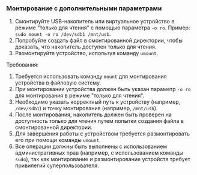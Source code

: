 
### Монтирование с дополнительными параметрами

1. Смонтируйте USB-накопитель или виртуальное устройство в режиме "только для чтения" с помощью параметра `-o ro`. Пример: `sudo mount -o ro /dev/sdb1 /mnt/usb`.
2. Попробуйте создать файл в смонтированной директории, чтобы доказать, что накопитель доступен только для чтения.
3. Размонтируйте устройство, используя команду `umount`.

Требования:
1. Требуется использовать команду `mount` для монтирования устройства в файловую систему.
2. При монтировании устройства должен быть указан параметр `-o ro` для монтирования в режиме "только для чтения".
3. Необходимо указать корректный путь к устройству (например, `/dev/sdb1`) и точку монтирования (например, `/mnt/usb`).
4. После монтирования, накопитель должен быть проверен на доступность только для чтения путем попытки создания файла в смонтированной директории.
5. Для завершения работы с устройством требуется размонтировать его при помощи команды `umount`.
6. Все операции должны быть выполнены с использованием административных прав (например, с использованием команды `sudo`), так как монтирование и размонтирование устройств требует привилегий суперпользователя.